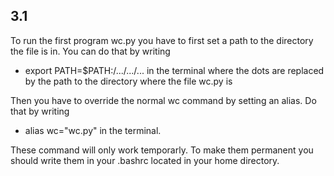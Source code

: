 ## 3.1
To run the first program wc.py you have to first set a path to the directory the file is in. You can do that by writing
- export PATH=$PATH:/.../.../...
in the terminal where the dots are replaced by the path to the directory where the file wc.py is

Then you have to override the normal wc command by setting an alias. Do that by writing
- alias wc="wc.py"
in the terminal.

These command will only work temporarly. To make them permanent you should write them in your .bashrc located in your home directory.

